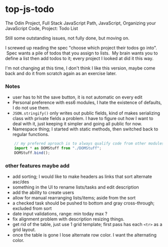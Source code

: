 # top-js-todo

The Odin Project, Full Stack JavaScript Path, JavaScript, Organizing your JavaScript Code, Project: Todo List


Still some outstanding issues, not fully done, but moving on.

I screwed up reading the spec "choose which project their todos go into".  Spec wants a pile of todos that you assign to lists.  My brain wants you to define a list then add todos to it; every project I looked at did it this way.

I'm not changing at this time, I don't think I like this version, maybe come back and do it from scratch again as an exercise later.


### Notes
- user has to hit the save button, it is not automatic on every edit
- Personal preference with ess6 modules, I hate the existence of defaults, I do not use them.
- `JSON.stringify()` only writes out public fields, kind of makes serializing class with private fields a problem. I have to figure out how I want to deal with it, just keeping it simpler and going all public for now.
- Namespace thing; I started with static methods, then switched back to regular functions.
```js
    // my prefered aproach is to always qualify code from other modules
    import * as DOMStuff from "./DOMStuff";
    DOMStuff.bind();
```

### other features maybe add
- add sorting; I would like to make headers as links that sort alternate asc/des
- something in the UI to rename lists/tasks and edit description
- add the ability to create users
- allow for manual rearranging lists/items; aside from the sort
- a checked task should be pushed to bottom and gray cross-through; excluded from sort
- date input validations, range: min today max ?
- fix alignment problem with description resizing things.
- get rid of the table, just use 1 grid template; first pass has each `<tr>` as a grid layout.
- once the table is gone I lose alternate row color. I want the alternating color.
